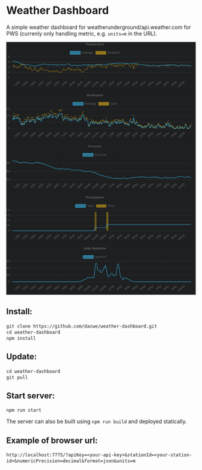 # Weather Dashboard

A simple weather dashboard for weatherunderground/api.weather.com for PWS (currenly only handling metric, e.g. `units=m` in the URL).

![Screenshot](screenshot.png)

## Install:

    git clone https://github.com/dacwe/weather-dashboard.git
    cd weather-dashboard
    npm install

## Update:

    cd weather-dashboard
    git pull

## Start server:

    npm run start

The server can also be built using `npm run build` and deployed statically.


## Example of browser url: 

    http://localhost:7775/?apiKey=<your-api-key>&stationId=<your-station-id>&numericPrecision=decimal&format=json&units=m


